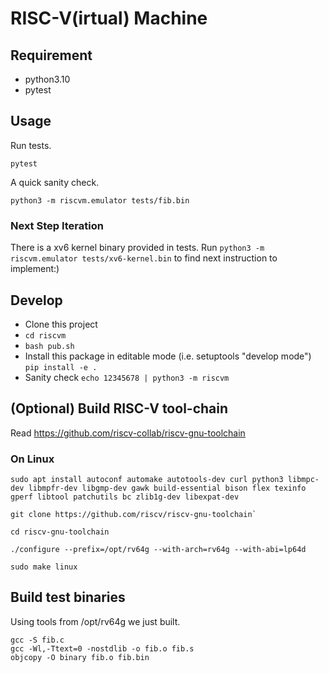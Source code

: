 # RISC-V(irtual) Machine

## Requirement
- python3.10
- pytest

## Usage

Run tests.
```
pytest
```

A quick sanity check.
```
python3 -m riscvm.emulator tests/fib.bin
```

### Next Step Iteration
There is a xv6 kernel binary provided in tests.
Run `python3 -m riscvm.emulator tests/xv6-kernel.bin` to find next instruction to implement:)

## Develop

- Clone this project
- `cd riscvm`
- `bash pub.sh`
- Install this package in editable mode (i.e. setuptools "develop mode") `pip install -e .`
- Sanity check `echo 12345678 | python3 -m riscvm`

## (Optional) Build RISC-V tool-chain
Read https://github.com/riscv-collab/riscv-gnu-toolchain

### On Linux
```
sudo apt install autoconf automake autotools-dev curl python3 libmpc-dev libmpfr-dev libgmp-dev gawk build-essential bison flex texinfo gperf libtool patchutils bc zlib1g-dev libexpat-dev

git clone https://github.com/riscv/riscv-gnu-toolchain`

cd riscv-gnu-toolchain

./configure --prefix=/opt/rv64g --with-arch=rv64g --with-abi=lp64d

sudo make linux
```

## Build test binaries
Using tools from /opt/rv64g we just built.
```
gcc -S fib.c
gcc -Wl,-Ttext=0 -nostdlib -o fib.o fib.s
objcopy -O binary fib.o fib.bin
```
